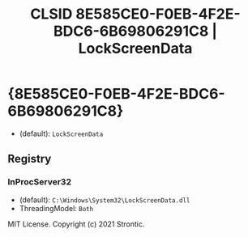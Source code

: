 ﻿---
title: "CLSID 8E585CE0-F0EB-4F2E-BDC6-6B69806291C8 | LockScreenData"
excerpt: What is COM-Object CLSID 8E585CE0-F0EB-4F2E-BDC6-6B69806291C8?
---

# {8E585CE0-F0EB-4F2E-BDC6-6B69806291C8}

* (default): `LockScreenData`

## Registry


### InProcServer32

* (default): `C:\Windows\System32\LockScreenData.dll`
* ThreadingModel: `Both`

MIT License. Copyright (c) 2021 Strontic.


